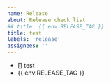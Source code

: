 ```yaml
---
name: Release
about: Release check list
## title: {{ env.RELEASE_TAG }}
title: test
labels: 'release'
assignees: ''
---
```


- [] test
- {{ env.RELEASE_TAG }}
